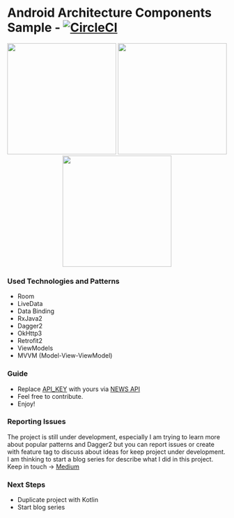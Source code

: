 Android Architecture Components Sample - [![CircleCI](https://circleci.com/gh/ihsanbal/android-architecture-components.svg?style=svg)](https://circleci.com/gh/ihsanbal/android-architecture-components)
===================================
<p align="center">
        <img src="https://github.com/ihsanbal/android-architecture-components/blob/master/images/sources.jpg" width="250" height="255"/>
        <img src="https://github.com/ihsanbal/android-architecture-components/blob/master/images/feed.jpg" width="250" height="255"/>
        <img src="https://github.com/ihsanbal/android-architecture-components/blob/master/images/detail.jpg" width="250" height="255"/>
</p>

### Used Technologies and Patterns
- Room
- LiveData
- Data Binding
- RxJava2
- Dagger2
- OkHttp3
- Retrofit2
- ViewModels
- MVVM (Model-View-ViewModel)
### Guide
- Replace [API_KEY](https://github.com/ihsanbal/android-architecture-components/blob/master/gradle.properties) with yours via [NEWS API](https://newsapi.org)
- Feel free to contribute.
- Enjoy!
### Reporting Issues
The project is still under development, especially I am trying to learn more about popular patterns and Dagger2 but you can report issues or create with feature tag to discuss about ideas for keep project under development. I am thinking to start a blog series for describe what I did in this project. Keep in touch -> [Medium](https://medium.com/@ihsanbal)
### Next Steps
- Duplicate project with Kotlin
- Start blog series
